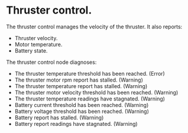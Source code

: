 # Thruster control.
The thruster control manages the velocity of the thruster. It also reports:
- Thruster velocity.
- Motor temperature.
- Battery state.

The thruster control node diagnoses:
  - The thruster temperature threshold has been reached. (Error)
  - The thruster motor rpm report has stalled. (Warning)
  - The thruster temperature report has stalled. (Warning)
  - The thruster motor velocity threshold has been reached. (Warning)
  - The thruster temperature readings have stagnated. (Warning)
  - Battery current threshold has been reached. (Warning)
  - Battery voltage threshold has been reached. (Warning)
  - Battery report has stalled. (Warning)
  - Battery report readings have stagnated. (Warning)
